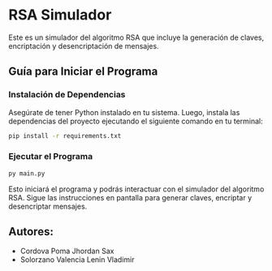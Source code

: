 # RSA Simulador

Este es un simulador del algoritmo RSA que incluye la generación de claves, encriptación y desencriptación de mensajes.

## Guía para Iniciar el Programa

### Instalación de Dependencias

Asegúrate de tener Python instalado en tu sistema. Luego, instala las dependencias del proyecto ejecutando el siguiente comando en tu terminal:

```bash
pip install -r requirements.txt
```

### Ejecutar el Programa
```bash
py main.py
```

Esto iniciará el programa y podrás interactuar con el simulador del algoritmo RSA. Sigue las instrucciones en pantalla para generar claves, encriptar y desencriptar mensajes.

## Autores:
- Cordova Poma Jhordan Sax
- Solorzano Valencia Lenin Vladimir